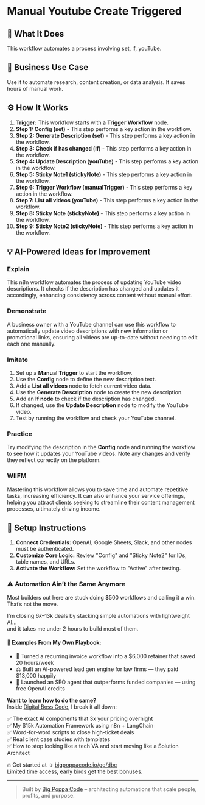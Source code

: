 # Manual Youtube Create Triggered

## 🚀 What It Does
This workflow automates a process involving set, if, youTube.

## 💼 Business Use Case
Use it to automate research, content creation, or data analysis. It saves hours of manual work.

## ⚙️ How It Works
1.  **Trigger:** This workflow starts with a **Trigger Workflow** node.
2. **Step 1: Config (set)** - This step performs a key action in the workflow.
3. **Step 2: Generate Description (set)** - This step performs a key action in the workflow.
4. **Step 3: Check if has changed (if)** - This step performs a key action in the workflow.
5. **Step 4: Update Description (youTube)** - This step performs a key action in the workflow.
6. **Step 5: Sticky Note1 (stickyNote)** - This step performs a key action in the workflow.
7. **Step 6: Trigger Workflow (manualTrigger)** - This step performs a key action in the workflow.
8. **Step 7: List all videos (youTube)** - This step performs a key action in the workflow.
9. **Step 8: Sticky Note (stickyNote)** - This step performs a key action in the workflow.
10. **Step 9: Sticky Note2 (stickyNote)** - This step performs a key action in the workflow.

## 💡 AI-Powered Ideas for Improvement
### Explain
This n8n workflow automates the process of updating YouTube video descriptions. It checks if the description has changed and updates it accordingly, enhancing consistency across content without manual effort.

### Demonstrate
A business owner with a YouTube channel can use this workflow to automatically update video descriptions with new information or promotional links, ensuring all videos are up-to-date without needing to edit each one manually.

### Imitate
1. Set up a **Manual Trigger** to start the workflow.
2. Use the **Config** node to define the new description text.
3. Add a **List all videos** node to fetch current video data.
4. Use the **Generate Description** node to create the new description.
5. Add an **If node** to check if the description has changed.
6. If changed, use the **Update Description** node to modify the YouTube video.
7. Test by running the workflow and check your YouTube channel.

### Practice
Try modifying the description in the **Config** node and running the workflow to see how it updates your YouTube videos. Note any changes and verify they reflect correctly on the platform.

### WIIFM
Mastering this workflow allows you to save time and automate repetitive tasks, increasing efficiency. It can also enhance your service offerings, helping you attract clients seeking to streamline their content management processes, ultimately driving income.

## 🔧 Setup Instructions
1. **Connect Credentials:** OpenAI, Google Sheets, Slack, and other nodes must be authenticated.
2. **Customize Core Logic:** Review "Config" and "Sticky Note2" for IDs, table names, and URLs.
3. **Activate the Workflow:** Set the workflow to "Active" after testing.

### ⚠️ Automation Ain’t the Same Anymore

Most builders out here are stuck doing $500 workflows and calling it a win.  
That’s not the move.  

I'm closing $6k–$13k deals by stacking simple automations with lightweight AI...  
and it takes me under 2 hours to build most of them.

#### 🧠 Examples From My Own Playbook:
- 🔁 Turned a recurring invoice workflow into a $6,000 retainer that saved 20 hours/week  
- ⚖️ Built an AI-powered lead gen engine for law firms — they paid $13,000 happily  
- 🚀 Launched an SEO agent that outperforms funded companies — using free OpenAI credits  

**Want to learn how to do the same?**  
Inside [Digital Boss Code](https://bigpoppacode.io/go/dbc), I break it all down:

✅ The exact AI components that 3x your pricing overnight  
✅ My $15k Automation Framework using n8n + LangChain  
✅ Word-for-word scripts to close high-ticket deals  
✅ Real client case studies with templates  
✅ How to stop looking like a tech VA and start moving like a Solution Architect  

🔥 Get started at → [bigpoppacode.io/go/dbc](https://bigpoppacode.io/go/dbc)  
Limited time access, early birds get the best bonuses.

---
> Built by [Big Poppa Code](https://bigpoppacode.io) – architecting automations that scale people, profits, and purpose.
